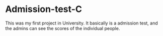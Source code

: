 # Admission-test-C

This was my first project in University. It basically is a admission test, and the admins can see the scores of the individual people.
